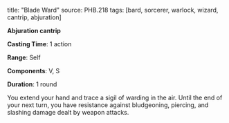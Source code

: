 title: "Blade Ward"
source: PHB.218
tags: [bard, sorcerer, warlock, wizard, cantrip, abjuration]

**Abjuration cantrip**

**Casting Time**: 1 action

**Range**: Self

**Components**: V, S

**Duration**: 1 round

You extend your hand and trace a sigil of warding in the air. Until the end of your next turn, you have resistance against bludgeoning, piercing, and slashing damage dealt by weapon attacks.
